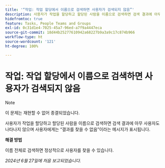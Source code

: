 ```yaml
---
title: '“작업: 작업 할당에서 이름으로 검색하면 사용자가 검색되지 않음”'
description: 사용자가 작업을 할당하고 할당된 사람을 이름으로 검색하면 검색 결과에 아무 사용자도 나타나지 않으며 사용자에게는 결과를 찾을 수 없음이라는 메시지가 표시됩니다. 해결 방법을 사용할 수 있습니다.
hidefromtoc: true
feature: Tasks, People Teams and Groups
exl-id: 0c31d1e4-7025-45a7-96ed-a7f9a4447eca
source-git-commit: 18d44b25277610942a68227b9a3a9c17c874b966
workflow-type: ht
source-wordcount: '121'
ht-degree: 100%

---
```


# 작업: 작업 할당에서 이름으로 검색하면 사용자가 검색되지 않음

>[!NOTE]
>
>이 문제는 재현할 수 없어 종결되었습니다.

사용자가 작업을 할당하고 할당된 사람을 이름으로 검색하면 검색 결과에 아무 사용자도 나타나지 않으며 사용자에게는 “결과를 찾을 수 없음”이라는 메시지가 표시됩니다.

**해결 방법**

이름 전체로 검색하면 정상적으로 사용자를 찾을 수 있습니다.

_2024년 6월 27일에 처음 보고되었습니다._
